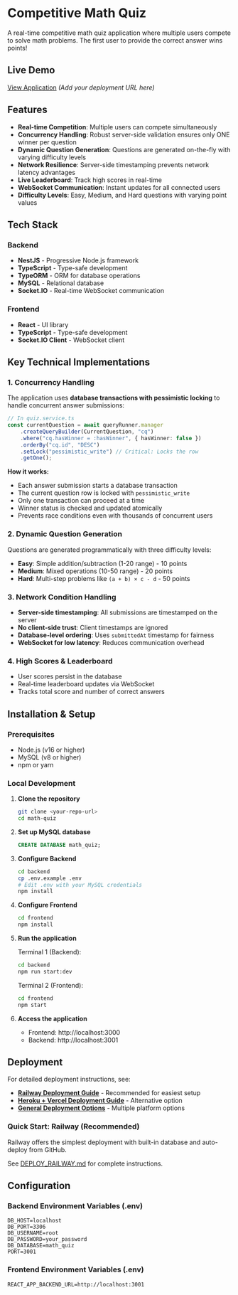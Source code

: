 # Competitive Math Quiz

A real-time competitive math quiz application where multiple users compete to solve math problems. The first user to provide the correct answer wins points!

## Live Demo

[View Application](#) _(Add your deployment URL here)_

## Features

-   **Real-time Competition**: Multiple users can compete simultaneously
-   **Concurrency Handling**: Robust server-side validation ensures only ONE winner per question
-   **Dynamic Question Generation**: Questions are generated on-the-fly with varying difficulty levels
-   **Network Resilience**: Server-side timestamping prevents network latency advantages
-   **Live Leaderboard**: Track high scores in real-time
-   **WebSocket Communication**: Instant updates for all connected users
-   **Difficulty Levels**: Easy, Medium, and Hard questions with varying point values

## Tech Stack

### Backend

-   **NestJS** - Progressive Node.js framework
-   **TypeScript** - Type-safe development
-   **TypeORM** - ORM for database operations
-   **MySQL** - Relational database
-   **Socket.IO** - Real-time WebSocket communication

### Frontend

-   **React** - UI library
-   **TypeScript** - Type-safe development
-   **Socket.IO Client** - WebSocket client

## Key Technical Implementations

### 1. Concurrency Handling

The application uses **database transactions with pessimistic locking** to handle concurrent answer submissions:

```typescript
// In quiz.service.ts
const currentQuestion = await queryRunner.manager
    .createQueryBuilder(CurrentQuestion, "cq")
    .where("cq.hasWinner = :hasWinner", { hasWinner: false })
    .orderBy("cq.id", "DESC")
    .setLock("pessimistic_write") // Critical: Locks the row
    .getOne();
```

**How it works:**

-   Each answer submission starts a database transaction
-   The current question row is locked with `pessimistic_write`
-   Only one transaction can proceed at a time
-   Winner status is checked and updated atomically
-   Prevents race conditions even with thousands of concurrent users

### 2. Dynamic Question Generation

Questions are generated programmatically with three difficulty levels:

-   **Easy**: Simple addition/subtraction (1-20 range) - 10 points
-   **Medium**: Mixed operations (10-50 range) - 20 points
-   **Hard**: Multi-step problems like `(a + b) × c - d` - 50 points

### 3. Network Condition Handling

-   **Server-side timestamping**: All submissions are timestamped on the server
-   **No client-side trust**: Client timestamps are ignored
-   **Database-level ordering**: Uses `submittedAt` timestamp for fairness
-   **WebSocket for low latency**: Reduces communication overhead

### 4. High Scores & Leaderboard

-   User scores persist in the database
-   Real-time leaderboard updates via WebSocket
-   Tracks total score and number of correct answers

## Installation & Setup

### Prerequisites

-   Node.js (v16 or higher)
-   MySQL (v8 or higher)
-   npm or yarn

### Local Development

1. **Clone the repository**

    ```bash
    git clone <your-repo-url>
    cd math-quiz
    ```

2. **Set up MySQL database**

    ```sql
    CREATE DATABASE math_quiz;
    ```

3. **Configure Backend**

    ```bash
    cd backend
    cp .env.example .env
    # Edit .env with your MySQL credentials
    npm install
    ```

4. **Configure Frontend**

    ```bash
    cd frontend
    npm install
    ```

5. **Run the application**

    Terminal 1 (Backend):

    ```bash
    cd backend
    npm run start:dev
    ```

    Terminal 2 (Frontend):

    ```bash
    cd frontend
    npm start
    ```

6. **Access the application**
    - Frontend: http://localhost:3000
    - Backend: http://localhost:3001

## Deployment

For detailed deployment instructions, see:

-   **[Railway Deployment Guide](./DEPLOY_RAILWAY.md)** - Recommended for easiest setup
-   **[Heroku + Vercel Deployment Guide](./DEPLOY_HEROKU_VERCEL.md)** - Alternative option
-   **[General Deployment Options](./DEPLOYMENT.md)** - Multiple platform options

### Quick Start: Railway (Recommended)

Railway offers the simplest deployment with built-in database and auto-deploy from GitHub.

See [DEPLOY_RAILWAY.md](./DEPLOY_RAILWAY.md) for complete instructions.

## Configuration

### Backend Environment Variables (.env)

```env
DB_HOST=localhost
DB_PORT=3306
DB_USERNAME=root
DB_PASSWORD=your_password
DB_DATABASE=math_quiz
PORT=3001
```

### Frontend Environment Variables (.env)

```env
REACT_APP_BACKEND_URL=http://localhost:3001
```
